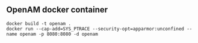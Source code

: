 OpenAM docker container
-----------------------

    docker build -t openam .
    docker run --cap-add=SYS_PTRACE --security-opt=apparmor:unconfined --name openam -p 8080:8080 -d openam
